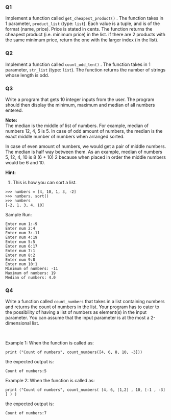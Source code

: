 ### Q1
Implement a function called `get_cheapest_product()` . The function takes in 1 parameter, `product_list` (type: `list`). Each value is a tuple, and is of the format (name, price). Price is stated in cents. The function returns the cheapest product (i.e. minimum price) in the list. if there are 2 products with the same minimum price, return the one with the larger index (in the list).

### Q2
Implement a function called `count_odd_len()` . The function takes in 1 parameter, `str_list` (type: `list`). The function returns the number of strings whose length is odd.

### Q3
Write a program that gets 10 integer inputs from the user. The program should then display the minimum, maximum and median of all numbers entered.

**Note:**  
The median is the middle of list of numbers. For example, median of numbers 12, 4, 5 is 5. In case of odd amount of numbers, the median is the exact middle number of numbers when arranged sorted.

In case of even amount of numbers, we would get a pair of middle numbers. The median is half way between them. As an example, median of numbers 5, 12, 4, 10 is 8 (6 + 10) 2 because when placed in order the middle numbers would be 6 and 10.

**Hint:**
1. This is how you can sort a list.
```
>>> numbers = [4, 10, 1, 3, -2] 
>>> numbers. sort()
>>> numbers
[-2, 1, 3, 4, 10]
```

Sample Run:
```
Enter num 1:-9 
Enter num 2:4 
Enter num 3:-11 
Enter num 4:19 
Enter num 5:5 
Enter num 6:17
Enter num 7:1 
Enter num 8:2 
Enter num 9:8 
Enter num 10:1
Minimum of numbers: -11 
Maximum of numbers: 19 
Median of numbers: 4.0
```

### Q4
Write a function called `count_numbers` that takes in a list containing numbers and returns the count of numbers in the list. Your program has to cater to the possibility of having a list of numbers as element(s) in the input parameter. You can assume that the input parameter is at the most a 2-dimensional list.

<br>

Example 1: When the function is called as:
```
print ("Count of numbers", count_numbers([4, 6, 8, 10, -3]))
```

the expected output is:
```
Count of numbers:5
```

Example 2: When the function is called as:
```
print ("Count of numbers", count_numbers( [4, 6, [1,2] , 10, [-1 , -3] ] ) )
```

the expected output is:
```
Count of numbers:7
```